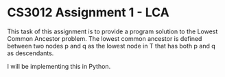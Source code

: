 # CS3012 Assignment 1 - LCA

This task of this assignment is to provide a program solution to the Lowest Common Ancestor problem. The lowest common ancestor is defined between two nodes p and q as the lowest node in T that has both p and q as descendants.

I will be implementing this in Python.

